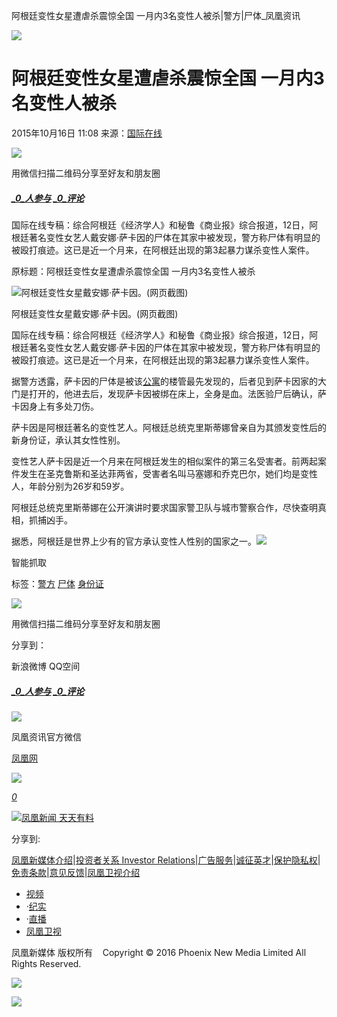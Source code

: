 阿根廷变性女星遭虐杀震惊全国 一月内3名变性人被杀|警方|尸体\_凤凰资讯

![](https://dolphin.deliver.ifeng.com/c?z=ifeng&la=0&si=2&ci=23&cg=22&c=29&or=232&l=728&bg=728&b=726&u=https://y0.ifengimg.com/34c4a1d78882290c/2012/0528/1x1.gif)

# 阿根廷变性女星遭虐杀震惊全国 一月内3名变性人被杀

2015年10月16日 11:08 来源：[国际在线](http://gb.cri.cn/42071/2015/10/16/7651s5134578.htm)

![](http://h2.ifengimg.com/0f56ee67a4c375c2/2013/1106/indeccode.png)

用微信扫描二维码分享至好友和朋友圈

##### [_0_人参与](http://gentie.ifeng.com/view.html?docUrl=http%3A%2F%2Fnews.ifeng.com%2Fa%2F20151016%2F45202636_0.shtml&docName=%E9%98%BF%E6%A0%B9%E5%BB%B7%E5%8F%98%E6%80%A7%E5%A5%B3%E6%98%9F%E9%81%AD%E8%99%90%E6%9D%80%E9%9C%87%E6%83%8A%E5%85%A8%E5%9B%BD%20%E4%B8%80%E6%9C%88%E5%86%853%E5%90%8D%E5%8F%98%E6%80%A7%E4%BA%BA%E8%A2%AB%E6%9D%80&skey=6e2a81&pcUrl=http%3A%2F%2Fnews.ifeng.com%2Fa%2F20151016%2F45202636_0.shtml) [_0_评论](http://gentie.ifeng.com/view.html?docUrl=http%3A%2F%2Fnews.ifeng.com%2Fa%2F20151016%2F45202636_0.shtml&docName=%E9%98%BF%E6%A0%B9%E5%BB%B7%E5%8F%98%E6%80%A7%E5%A5%B3%E6%98%9F%E9%81%AD%E8%99%90%E6%9D%80%E9%9C%87%E6%83%8A%E5%85%A8%E5%9B%BD%20%E4%B8%80%E6%9C%88%E5%86%853%E5%90%8D%E5%8F%98%E6%80%A7%E4%BA%BA%E8%A2%AB%E6%9D%80&skey=6e2a81&pcUrl=http%3A%2F%2Fnews.ifeng.com%2Fa%2F20151016%2F45202636_0.shtml)

国际在线专稿：综合阿根廷《经济学人》和秘鲁《商业报》综合报道，12日，阿根廷著名变性女艺人戴安娜·萨卡因的尸体在其家中被发现，警方称尸体有明显的被殴打痕迹。这已是近一个月来，在阿根廷出现的第3起暴力谋杀变性人案件。

原标题：阿根廷变性女星遭虐杀震惊全国 一月内3名变性人被杀

![阿根廷变性女星戴安娜·萨卡因。(网页截图)](http://y2.ifengimg.com/cmpp/2015/10/16/11/578dd7fd-eb6b-416d-8c90-a245b4195d89_size74_w600_h340.jpg)

阿根廷变性女星戴安娜·萨卡因。(网页截图)

国际在线专稿：综合阿根廷《经济学人》和秘鲁《商业报》综合报道，12日，阿根廷著名变性女艺人戴安娜·萨卡因的尸体在其家中被发现，警方称尸体有明显的被殴打痕迹。这已是近一个月来，在阿根廷出现的第3起暴力谋杀变性人案件。

据警方透露，萨卡因的尸体是被该[公寓](http://house.ifeng.com/loupan/gongyu/list_0/0.shtml)的楼管最先发现的，后者见到萨卡因家的大门是打开的，他进去后，发现萨卡因被绑在床上，全身是血。法医验尸后确认，萨卡因身上有多处刀伤。

萨卡因是阿根廷著名的变性艺人。阿根廷总统克里斯蒂娜曾亲自为其颁发变性后的新身份证，承认其女性性别。

变性艺人萨卡因是近一个月来在阿根廷发生的相似案件的第三名受害者。前两起案件发生在圣克鲁斯和圣达菲两省，受害者名叫马塞娜和乔克巴尔，她们均是变性人，年龄分别为26岁和59岁。

阿根廷总统克里斯蒂娜在公开演讲时要求国家警卫队与城市警察合作，尽快查明真相，抓捕凶手。

据悉，阿根廷是世界上少有的官方承认变性人性别的国家之一。[![](http://y2.ifengimg.com/a/2015/0708/icon_logo.gif)](http://www.ifeng.com/)

智能抓取

标签：[警方](http://search.ifeng.com/sofeng/search.action?c=1&q=%E8%AD%A6%E6%96%B9) [尸体](http://search.ifeng.com/sofeng/search.action?c=1&q=%E5%B0%B8%E4%BD%93) [身份证](http://search.ifeng.com/sofeng/search.action?c=1&q=%E8%BA%AB%E4%BB%BD%E8%AF%81)

![](http://h2.ifengimg.com/0f56ee67a4c375c2/2013/1106/indeccode.png)

用微信扫描二维码分享至好友和朋友圈

分享到：

新浪微博 QQ空间

##### [_0_人参与](http://gentie.ifeng.com/view.html?docUrl=http%3A%2F%2Fnews.ifeng.com%2Fa%2F20151016%2F45202636_0.shtml&docName=%E9%98%BF%E6%A0%B9%E5%BB%B7%E5%8F%98%E6%80%A7%E5%A5%B3%E6%98%9F%E9%81%AD%E8%99%90%E6%9D%80%E9%9C%87%E6%83%8A%E5%85%A8%E5%9B%BD%20%E4%B8%80%E6%9C%88%E5%86%853%E5%90%8D%E5%8F%98%E6%80%A7%E4%BA%BA%E8%A2%AB%E6%9D%80&skey=6e2a81&pcUrl=http%3A%2F%2Fnews.ifeng.com%2Fa%2F20151016%2F45202636_0.shtml) [_0_评论](http://gentie.ifeng.com/view.html?docUrl=http%3A%2F%2Fnews.ifeng.com%2Fa%2F20151016%2F45202636_0.shtml&docName=%E9%98%BF%E6%A0%B9%E5%BB%B7%E5%8F%98%E6%80%A7%E5%A5%B3%E6%98%9F%E9%81%AD%E8%99%90%E6%9D%80%E9%9C%87%E6%83%8A%E5%85%A8%E5%9B%BD%20%E4%B8%80%E6%9C%88%E5%86%853%E5%90%8D%E5%8F%98%E6%80%A7%E4%BA%BA%E8%A2%AB%E6%9D%80&skey=6e2a81&pcUrl=http%3A%2F%2Fnews.ifeng.com%2Fa%2F20151016%2F45202636_0.shtml)

![](http://d.ifengimg.com/w80_h80_nocache/y0.ifengimg.com/e01ed39fc2da5d4a/2013/1107/00092ec33d1b6502592a18584daddf3e.jpg)

凤凰资讯官方微信

[凤凰网](http://weibo.com/phoenixnewmedia "凤凰网")

![](http://y2.ifengimg.com/ifengimcp/pic/20150902/3677f2773fd79f12b079_size1_w35_h15.png)

[_0_](javascript:void\(0\);)

[![凤凰新闻 天天有料](//y3.ifengimg.com/a/2015/0130/b3e486531275e3b.JPG)](http://api.3g.ifeng.com/ifengtg?adid=11345)

分享到:

[凤凰新媒体介绍](http://www.ifeng.com/corp/about/intro/)|[投资者关系 Investor Relations](http://ir.ifeng.com/)|[广告服务](http://biz.ifeng.com/)|[诚征英才](http://career.ifeng.com/)|[保护隐私权](http://www.ifeng.com/corp/privacy/)|[免责条款](http://www.ifeng.com/corp/exemption/)|[意见反馈](http://help.ifeng.com/)|[凤凰卫视介绍](http://phtv.ifeng.com/intro/)

-   [视频](http://v.ifeng.com/ "视频")
-   ·[纪实](http://v.ifeng.com/documentary/index.shtml "纪实")
-   ·[直播](http://v.ifeng.com/live/ "直播")
-   [凤凰卫视](http://phtv.ifeng.com/ "凤凰卫视")

凤凰新媒体 版权所有    Copyright © 2016 Phoenix New Media Limited All Rights Reserved.

![](http://ifeng.wrating.com/a.gif?a=192ebcf4215&t=&i=16db37123.192ebcf4220.0.c97c0ebf5ba82&b=https%3A//news.ifeng.com/a/20151016/45202636_0.shtml&c=860010-2063990101&s=800x600x24&l=en-us&z=0&j=0&f=-&ut=30&n=&js=&ck=1)

![](http://ifeng.wrating.com/a.gif?a=&c=860010-2063990101)